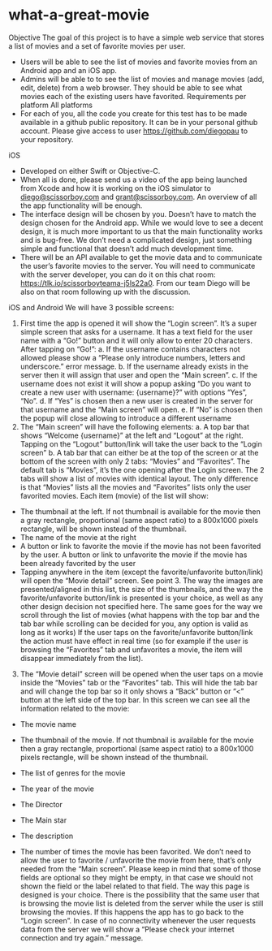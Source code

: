 # what-a-great-movie
Objective
The goal of this project is to have a simple web service that stores a list of movies and a set of favorite movies per user.
- Users will be able to see the list of movies and favorite movies from an Android app and an iOS app.
- Admins will be able to to see the list of movies and manage movies (add, edit, delete) from a web browser. They should be able to see what movies each of the existing users have favorited.
Requirements per platform
All platforms
- For each of you, all the code you create for this test has to be made available in a github public repository. It can be in your personal github account. Please give access to user https://github.com/diegopau​ ​to your repository.


iOS
- Developed on either Swift or Objective-C.
- When all is done, please send us a video of the app being launched from Xcode and how it is working on the iOS simulator to ​diego@scissorboy.com​ and grant@scissorboy.com​. An overview of all the app functionality will be enough.
- The interface design will be chosen by you. Doesn’t have to match the design chosen for the Android app. While we would love to see a decent design, it is much more important to us that the main functionality works and is bug-free. We don’t need a complicated design, just something simple and functional that doesn’t add much development time.
- There will be an API available to get the movie data and to communicate the user’s favorite movies to the server. You will need to communicate with the server developer, you can do it on this chat room: ​https://tlk.io/scissorboyteama-j5ls22a0​. From our team Diego will be also on that room following up with the discussion.

iOS and Android
We will have 3 possible screens:
1. First time the app is opened it will show the “Login screen”. It’s a super simple screen that asks for a username. It has a text field for the user name with a “Go!” button and it will only allow to enter 20 characters.
After tapping on “Go!”:
a. If the username contains characters not allowed please show a “Please only introduce numbers, letters and underscore.” error message.
b. If the username already exists in the server then it will assign that user and open the “Main screen”.
c. If the username does not exist it will show a popup asking “Do you want to create a new user with username: {username}?” with options “Yes”, “No”.
d. If “Yes” is chosen then a new user is created in the server for that username and the “Main screen” will open.
e. If “No” is chosen then the popup will close allowing to introduce a different username
 2. The “Main screen” will have the following elements:
a. A top bar that shows “Welcome {username}” at the left and “Logout” at the right. Tapping on the “Logout” button/link will take the user back to the “Login screen”
b. A tab bar that can either be at the top of the screen or at the bottom of the screen with only 2 tabs: “Movies” and “Favorites”. The default tab is “Movies”, it’s the one opening after the Login screen.
The 2 tabs will show a list of movies with identical layout. The only difference is that “Movies” lists all the movies and “Favorites” lists only the user favorited movies. Each item (movie) of the list will show:
- The thumbnail at the left. If not thumbnail is available for the movie then a gray rectangle, proportional (same aspect ratio) to a 800x1000 pixels rectangle, will be shown instead of the thumbnail.
- The name of the movie at the right
- A button or link to favorite the movie if the movie has not been favorited by the user. A button or link to unfavorite the movie if the movie has been already favorited by the user
- Tapping anywhere in the item (except the favorite/unfavorite button/link) will open the “Movie detail” screen. See point 3.
The way the images are presented/aligned in this list, the size of the thumbnails, and the way the favorite/unfavorite button/link is presented is your choice, as well as any other design decision not specified here. The same goes for the way we scroll through the list of movies (what happens with the top bar and the tab bar while scrolling can be decided for you, any option is valid as long as it works)
If the user taps on the favorite/unfavorite button/link the action must have effect in real time (so for example if the user is browsing the “Favorites” tab and unfavorites a movie, the item will disappear immediately from the list).
3. The “Movie detail” screen will be opened when the user taps on a movie inside the “Movies” tab or the “Favorites” tab. This will hide the tab bar and will change the top bar so it only shows a “Back” button or “<” button at the left side of the top bar. In this screen we can see all the information related to the movie:
- The movie name
- The thumbnail of the movie. If not thumbnail is available for the movie then a gray rectangle, proportional (same aspect ratio) to a 800x1000 pixels rectangle, will be shown instead of the thumbnail.

- The list of genres for the movie
- The year of the movie
- The Director
- The Main star
- The description
- The number of times the movie has been favorited. We don’t need to allow the user to favorite / unfavorite the movie from here, that’s only needed from the “Main screen”.
Please keep in mind that some of those fields are optional so they might be empty, in that case we should not shown the field or the label related to that field.
The way this page is designed is your choice.
There is the possibility that the same user that is browsing the movie list is deleted from the server while the user is still browsing the movies. If this happens the app has to go back to the “Login screen”.
In case of no connectivity whenever the user requests data from the server we will show a “Please check your internet connection and try again.” message.
